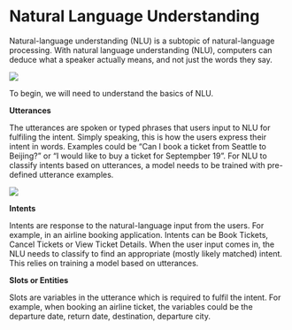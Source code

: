 # Natural Language Understanding

Natural-language understanding (NLU) is a subtopic of natural-language processing. With natural language understanding (NLU), computers can deduce what a speaker actually means, and not just the words they say.

![](https://d3ogm7ac91k97u.cloudfront.net/content/dam/alexa/temp-working-folder/nlu/nlu-lp_graphics_block-1._CB499232483_.png)

To begin, we will need to understand the basics of NLU.

**Utterances**

The utterances are spoken or typed phrases that users input to NLU for fulfiling the intent. Simply speaking, this is how the users express their intent in words. Examples could be “Can I book a ticket from Seattle to Beijing?” or “I would like to buy a ticket for Septempber 19”. For NLU to classify intents based on utterances, a model needs to be trained with pre-defined utterance examples.

![](https://external-content.duckduckgo.com/iu/?u=https%3A%2F%2Ftse1.mm.bing.net%2Fth%3Fid%3DOIP.zMrnqAW934g5zj4jP67gjQHaDD%26pid%3DApi&f=1)

**Intents**

Intents are response to the natural-language input from the users. For example, in an airline booking application. Intents can be Book Tickets, Cancel Tickets or View Ticket Details. When the user input comes in, the NLU needs to classify to find an appropriate (mostly likely matched) intent. This relies on training a model based on utterances.

**Slots or Entities**

Slots are variables in the utterance which is required to fulfil the intent. For example, when booking an airline ticket, the variables could be the departure date, return date, destination, departure city.


